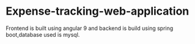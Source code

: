 # Expense-tracking-web-application
Frontend is built using angular 9 and backend is build using spring boot,database used is mysql.
